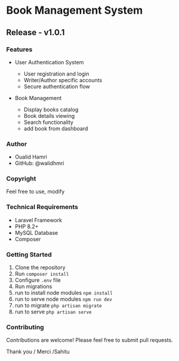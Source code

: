 # Book Management System
## Release - v1.0.1

### Features
- User Authentication System
    - User registration and login
    - Writer/Author specific accounts
    - Secure authentication flow

- Book Management
    - Display books catalog
    - Book details viewing
    - Search functionality
    - add book from dashboard
    

### Author
- Oualid Hamri
- GitHub: @walidhmri

### Copyright
 Feel free to use, modify

### Technical Requirements
- Laravel Framework
- PHP 8.2+
- MySQL Database
- Composer

### Getting Started
1. Clone the repository
2. Run `composer install`
3. Configure `.env` file
4. Run migrations
6. run  to install node modules `npm install`
7. run to serve node modules `npm run dev`
8. run to migrate `php artisan migrate`
9. run to serve `php artisan serve`




### Contributing
Contributions are welcome! Please feel free to submit pull requests.

Thank you / Merci /Sahitu